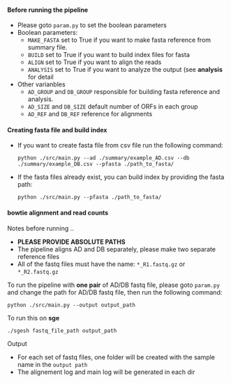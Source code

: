 #### Before running the pipeline ####

* Please goto `param.py` to set the boolean parameters
* Boolean parameters:
  * `MAKE_FASTA` set to True if you want to make fasta reference from summary file.
  * `BUILD` set to True if you want to build index files for fasta
  * `ALIGN` set to True if you want to align the reads
  * `ANALYSIS` set to True if you want to analyze the output (see **analysis** for detail
* Other varianbles
  * `AD_GROUP` and `DB_GROUP` responsible for building fasta reference and analysis. 
  * `AD_SIZE` and `DB_SIZE` default number of ORFs in each group
  * `AD_REF` and `DB_REF` reference for alignments

#### Creating fasta file and build index ####

* If you want to create fasta file from csv file run the following command:

  ` python ./src/main.py --ad ./summary/example_AD.csv --db ./summary/example_DB.csv --pfasta ./path_to_fasta/ `

* If the fasta files already exist, you can build index by providing the fasta path:

  ` python ./src/main.py --pfasta ./path_to_fasta/ `

#### bowtie alignment and read counts ####


Notes before running ..

  * **PLEASE PROVIDE ABSOLUTE PATHS**
  * The pipeline aligns AD and DB separately, please make two separate reference files
  * All of the fastq files must have the name: `*_R1.fastq.gz` or `*_R2.fastq.gz`


To run the pipeline with **one pair** of AD/DB fastq file, please goto `param.py` and change the 
path for AD/DB fastq file, then run the following command:

  ` python ./src/main.py --output output_path `

To run this on **sge**

  `./sgesh fastq_file_path output_path `

Output

  * For each set of fastq files, one folder will be created with the sample name in the `output path`
  * The alignement log and main log will be generated in each dir

